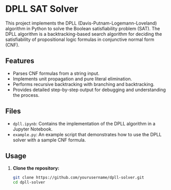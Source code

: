 # DPLL SAT Solver

This project implements the DPLL (Davis-Putnam-Logemann-Loveland) algorithm in Python to solve the Boolean satisfiability problem (SAT). The DPLL algorithm is a backtracking-based search algorithm for deciding the satisfiability of propositional logic formulas in conjunctive normal form (CNF).

## Features

- Parses CNF formulas from a string input.
- Implements unit propagation and pure literal elimination.
- Performs recursive backtracking with branching and backtracking.
- Provides detailed step-by-step output for debugging and understanding the process.

## Files

- `dpll.ipynb`: Contains the implementation of the DPLL algorithm in a Jupyter Notebook.
- `example.py`: An example script that demonstrates how to use the DPLL solver with a sample CNF formula.

## Usage

1. **Clone the repository:**

   ```sh
   git clone https://github.com/yourusername/dpll-solver.git
   cd dpll-solver
   ```
